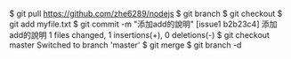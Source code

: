 $ git pull https://github.com/zhe6289/nodejs
$ git branch <branch-name>
$ git checkout <branch-name> <!-- to switch branch -->
$ git add myfile.txt
$ git commit -m "添加add的說明"
[issue1 b2b23c4] 添加add的說明
 1 files changed, 1 insertions(+), 0 deletions(-)
$ git checkout master
Switched to branch 'master'
$ git merge <branch-name>
$ git branch -d <branch-name>